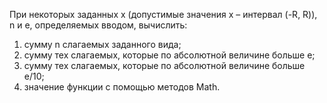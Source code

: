 При некоторых заданных x (допустимые значения x – интервал (-R, R)), n и e, определяемых
вводом, вычислить:
1) сумму n слагаемых заданного вида;
2) сумму тех слагаемых, которые по абсолютной величине больше e;
3) сумму тех слагаемых, которые по абсолютной величине больше e/10;
4) значение функции с помощью методов Math.






